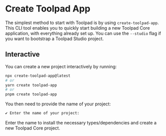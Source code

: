 # Create Toolpad App

The simplest method to start with Toolpad is by using `create-toolpad-app`.
This CLI tool enables you to quickly start building a new Toolpad Core application, with everything already set up. You can use the `--studio` flag if you want to bootstrap a Toolpad Studio project.

## Interactive

You can create a new project interactively by running:

```bash
npx create-toolpad-app@latest
# or
yarn create toolpad-app
# or
pnpm create toolpad-app
```

You then need to provide the name of your project:

```bash
✔ Enter the name of your project:
```

Enter the name to install the necessary types/dependencies and create a new Toolpad Core project.
